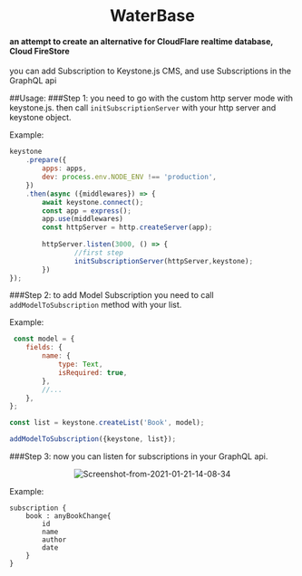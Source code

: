 <div align="center">
    <h1>WaterBase</h1>
</div>
<h4>an attempt to create an alternative for <b>CloudFlare realtime database, Cloud FireStore</b></h4>

you can add Subscription to Keystone.js CMS, and use Subscriptions in the GraphQL api

##Usage:
###Step 1: 
you need to go with the custom http server mode with keystone.js.
then call `initSubscriptionServer` with your http server and keystone object.

Example:
```js
keystone
    .prepare({
        apps: apps,
        dev: process.env.NODE_ENV !== 'production',
    })
    .then(async ({middlewares}) => {
        await keystone.connect();
        const app = express();
        app.use(middlewares)
        const httpServer = http.createServer(app);
        
        httpServer.listen(3000, () => {
                //first step
                initSubscriptionServer(httpServer,keystone);
        })
});
```
###Step 2:
to add Model Subscription you need to call `addModelToSubscription` method with your list.

Example:
```js
 const model = {
    fields: {
        name: {
            type: Text,
            isRequired: true,
        },
        //...
    },
};

const list = keystone.createList('Book', model);

addModelToSubscription({keystone, list});
```

###Step 3:
now you can listen for subscriptions in your GraphQL api.

<div align="center"><img src="https://i.ibb.co/bsnFDLq/Screenshot-from-2021-01-21-14-08-34.png" alt="Screenshot-from-2021-01-21-14-08-34" border="0"></div>


Example:
```
subscription {
    book : anyBookChange{
        id
        name
        author
        date
    }
}
```
